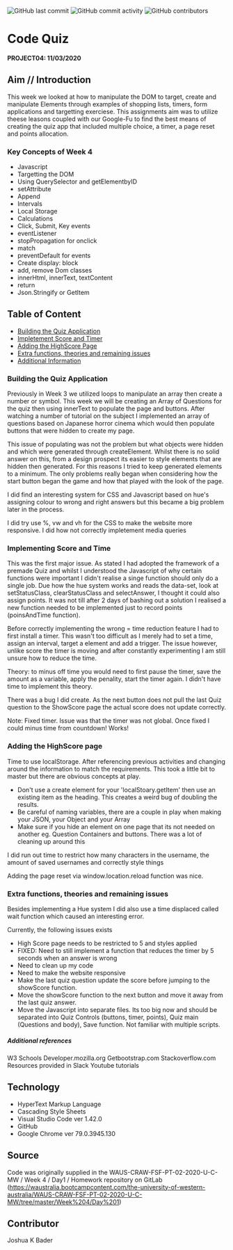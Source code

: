 ![GitHub last commit](https://img.shields.io/github/last-commit/Ryuku72/04CodeQuiz?style=for-the-badge)
![GitHub commit activity](https://img.shields.io/github/commit-activity/y/Ryuku72/04CodeQuiz?style=for-the-badge)
![GitHub contributors](https://img.shields.io/github/contributors/Ryuku72/04CodeQuiz?style=for-the-badge)

# Code Quiz
__PROJECT04: 11/03/2020__

## Aim // Introduction
This week we looked at how to manipulate the DOM to target, create and manipulate Elements through examples of shopping lists, timers, form applications and targetting exerciese. This assignments aim was to utilize theese leasons coupled with our Google-Fu to find the best means of creating the quiz app that included multiple choice, a timer, a page reset and points allocation.

### Key Concepts of Week 4
* Javascript 
* Targetting the DOM 
* Using QuerySelector and getElementbyID
* setAttribute
* Append
* Intervals
* Local Storage
* Calculations
* Click, Submit, Key events
* eventListener
* stopPropagation for onclick
* match 
* preventDefault for events
* Create display: block
* add, remove Dom classes
* innerHtml, innerText, textContent
* return
* Json.Stringify or GetItem

##  Table of Content
* [Building the Quiz Application](#quiz)
* [Impletement Score and Timer](#time)
* [Adding the HighScore Page](#score)
* [Extra functions, theories and remaining issues](#extra)
* [Additional Information](#ref)

<a name="quiz">

### Building the Quiz Application
Previously in Week 3 we utilized loops to manipulate an array then create a number or symbol. This week we will be creating an Array of Questions for the quiz then using innerText to populate the page and buttons. After watching a number of tutorial on the subject I implemented an array of questions based on Japanese horror cinema which would then populate buttons that were hidden to create my page. 

This issue of populating was not the problem but what objects were hidden and which were generated through createElement. Whilst there is no solid answer on this, from a design prospect its easier to style elements that are hidden then generated. For this reasons I tried to keep generated elements to a minimum. The only problems really began when considering how the start button began the game and how that played with the look of the page. 

I did find an interesting system for CSS and Javascript based on hue's assigning colour to wrong and right answers but this became a big problem later in the process.

I did try use %, vw and vh for the CSS to make the website more responsive. I did how not correctly impletement media queries

<a name="time">

### Implementing Score and Time

This was the first major issue. As stated I had adopted the framework of a premade Quiz and whilst I understood the Javascript of why certain functions were important I didn't realise a singe function should only do a single job. Due how the hue system works and reads the data-set, look at setStatusClass, clearStatusClass and selectAnswer, I thought it could also assign points. It was not till after 2 days of bashing out a solution I realised a new function needed to be implemented just to record points (poinsAndTime function). 

Before correctly implementing the wrong = time reduction feature I had to first install a timer. This wasn't too difficult as I merely had to set a time, assign an interval, target a element and add a trigger. The issue however, unlike score the timer is moving and after constantly experimenting I am still unsure how to reduce the time.

Theory: to minus off time you would need to first pause the timer, save the amount as a variable, apply the penality, start the timer again. I didn't have time to implement this theory.

There was a bug I did create. As the next button does not pull the last Quiz question to the ShowScore page the actual score does not update correctly.

Note: Fixed timer. Issue was that the timer was not global. Once fixed I could minus time from countdown! Works!

<a name="score">

### Adding the HighScore page

Time to use localStorage. After referencing previous activities and changing around the information to match the requirements. This took a little bit to master but there are obvious concepts at play.
* Don't use a create element for your 'localStoary.getItem' then use an existing item as the heading. This creates a weird bug of doubling the results. 
* Be careful of naming variables, there are a couple in play when making your JSON, your Object and your Array
* Make sure if you hide an element on one page that its not needed on another eg. Question Containers and buttons. There was a lot of cleaning up around this

I did run out time to restrict how many characters in the username, the amount of saved usernames and correctly style things

Adding the page reset via window.location.reload function was nice.

<a name="extra">

### Extra functions, theories and remaining issues

Besides implementing a Hue system I did also use a time displaced called wait function which caused an interesting error. 

Currently, the following issues exists
* High Score page needs to be restricted to 5 and styles applied
* FIXED: Need to still implement a function that reduces the timer by 5 seconds when an answer is wrong
* Need to clean up my code
* Need to make the website responsive
* Make the last quiz question update the score before jumping to the showScore function.
* Move the showScore function to the next button and move it away from the last quiz answer.
* Move the Javascript into separate files. Its too big now and should  be separated into Quiz Controls (buttons, timer, points), Quiz main (Questions and body), Save function. Not familiar with multiple scripts. 

<a name="ref">

##### Additional references
W3 Schools
Developer.mozilla.org
Getbootstrap.com
Stackoverflow.com
Resources provided in Slack
Youtube tutorials

## Technology
* HyperText Markup Language
* Cascading Style Sheets
* Visual Studio Code ver 1.42.0
* GitHub
* Google Chrome ver 79.0.3945.130

## Source
Code was originally supplied in the WAUS-CRAW-FSF-PT-02-2020-U-C-MW / Week 4 / Day1 / Homework repository on GitLab (https://waustralia.bootcampcontent.com/the-university-of-western-australia/WAUS-CRAW-FSF-PT-02-2020-U-C-MW/tree/master/Week%204/Day%201)

## Contributor
Joshua K Bader





